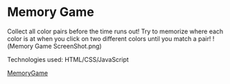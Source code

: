 # Memory Game
<p>Collect all color pairs before the time runs out! Try to memorize where each color is at when you click on two different colors until you match a pair!
!(Memory Game ScreenShot.png)



<p>Technologies used: HTML/CSS/JavaScript</p>

[MemoryGame](https://AlexChen208.github.io/Project-1-/)
